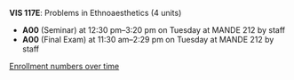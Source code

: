 **VIS 117E**: Problems in Ethnoaesthetics (4 units)

- **A00** (Seminar) at 12:30 pm–3:20 pm on Tuesday at MANDE 212 by staff
- **A00** (Final Exam) at 11:30 am–2:29 pm on Tuesday at MANDE 212 by staff

[Enrollment numbers over time](./VIS117E.tsv)
